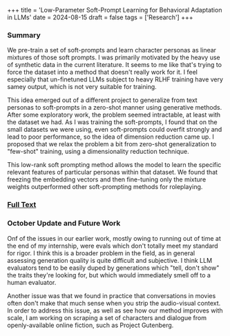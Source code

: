 +++
title = 'Low-Parameter Soft-Prompt Learning for Behavioral Adaptation in LLMs'
date = 2024-08-15
draft = false
tags = ['Research']
+++
### Summary 
We pre-train a set of soft-prompts and learn character personas as linear mixtures of those soft prompts. I was primarily motivated by the heavy use of synthetic data in the current literature. It seems to me like that's trying to force the dataset into a method that doesn't really work for it. I feel especially that un-finetuned LLMs subject to heavy RLHF training have very samey output, which is not very suitable for training.

This idea emerged out of a different project to generalize from text personas to soft-prompts in a zero-shot manner using generative methods. After some exploratory work, the problem seemed intractable, at least with the dataset we had. As I was training the soft-prompts, I found that on the small datasets we were using, even soft-prompts could overfit strongly and lead to poor performance, so the idea of dimension reduction came up. I proposed that we relax the problem a bit from zero-shot generalization to "few-shot" training, using a dimensionality reduction technique.

This low-rank soft prompting method allows the model to learn the specific relevant features of particular personas within that dataset. We found that freezing the embedding vectors and then fine-tuning only the mixture weights outperformed other soft-prompting methods for roleplaying.


### [Full Text](/files/low-param-soft-prompt.pdf)

### October Update and Future Work
Onf of the issues in our earlier work, mostly owing to running out of time at the end of my internship, were evals which don't totally meet my standard for rigor. I think this is a broader problem in the field, as in general assessing generation quality is quite difficult and subjective. I think LLM evaluators tend to be easily duped by generations which "tell, don't show" the traits they're looking for, but which would immediately smell off to a human evaluator.

Another issue was that we found in practice that conversations in movies often don't make that much sense when you strip the audio-visual context. In order to address this issue, as well as see how our method improves with scale, I am working on scraping a set of characters and dialogue from openly-available online fiction, such as Project Gutenberg.